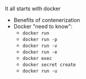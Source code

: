 
  It all starts with docker

* Benefits of contenerization
* Docker "need to know":
  * `docker run`
  * `docker run -p`
  * `docker run -v`
  * `docker run -e`
  * `docker exec`
  * `docker secret create`
  * `docker run -u`
